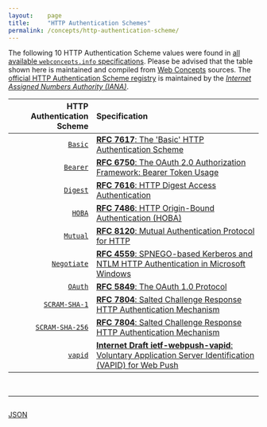 ```yaml
---
layout:    page
title:     "HTTP Authentication Schemes"
permalink: /concepts/http-authentication-scheme/
---
```




The following 10 HTTP Authentication Scheme values were found in [all available `webconcepts.info` specifications](/specs). Please be advised that the table shown here is maintained and compiled from [Web Concepts](/) sources. The [official HTTP Authentication Scheme registry](http://www.iana.org/assignments/http-authschemes/http-authschemes.xhtml#authschemes) is maintained by the [*Internet Assigned Numbers Authority (IANA)*](http://www.iana.org/).

HTTP Authentication Scheme | Specification
-------: | :-------
[`Basic`](/concepts/http-authentication-scheme/Basic) | [**RFC 7617**: The 'Basic' HTTP Authentication Scheme](/specs/IETF/RFC/7617 "This document defines the &#34;Basic&#34; Hypertext Transfer Protocol (HTTP) authentication scheme, which transmits credentials as user-id/password pairs, encoded using Base64.")
[`Bearer`](/concepts/http-authentication-scheme/Bearer) | [**RFC 6750**: The OAuth 2.0 Authorization Framework: Bearer Token Usage](/specs/IETF/RFC/6750 "This specification describes how to use bearer tokens in HTTP requests to access OAuth 2.0 protected resources. Any party in possession of a bearer token (a &#34;bearer&#34;) can use it to get access to the associated resources (without demonstrating possession of a cryptographic key). To prevent misuse, bearer tokens need to be protected from disclosure in storage and in transport.")
[`Digest`](/concepts/http-authentication-scheme/Digest) | [**RFC 7616**: HTTP Digest Access Authentication](/specs/IETF/RFC/7616 "The Hypertext Transfer Protocol (HTTP) provides a simple challenge-response authentication mechanism that may be used by a server to challenge a client request and by a client to provide authentication information. This document defines the HTTP Digest Authentication scheme that can be used with the HTTP authentication mechanism.")
[`HOBA`](/concepts/http-authentication-scheme/HOBA) | [**RFC 7486**: HTTP Origin-Bound Authentication (HOBA)](/specs/IETF/RFC/7486 "HTTP Origin-Bound Authentication (HOBA) is a digital-signature-based design for an HTTP authentication method. The design can also be used in JavaScript-based authentication embedded in HTML. HOBA is an alternative to HTTP authentication schemes that require passwords and therefore avoids all problems related to passwords, such as leakage of server-side password databases.")
[`Mutual`](/concepts/http-authentication-scheme/Mutual) | [**RFC 8120**: Mutual Authentication Protocol for HTTP](/specs/IETF/RFC/8120 "This document specifies an authentication scheme for the Hypertext Transfer Protocol (HTTP) that is referred to as either the Mutual authentication scheme or the Mutual authentication protocol. This scheme provides true mutual authentication between an HTTP client and an HTTP server using password-based authentication. Unlike the Basic and Digest authentication schemes, the Mutual authentication scheme specified in this document assures the user that the server truly knows the user's encrypted password.")
[`Negotiate`](/concepts/http-authentication-scheme/Negotiate) | [**RFC 4559**: SPNEGO-based Kerberos and NTLM HTTP Authentication in Microsoft Windows](/specs/IETF/RFC/4559 "This document describes how the Microsoft Internet Explorer (MSIE) and Internet Information Services (IIS) incorporated in Microsoft Windows 2000 use Kerberos for security enhancements of web transactions. The Hypertext Transport Protocol (HTTP) auth-scheme of &#34;negotiate&#34; is defined here; when the negotiation results in the selection of Kerberos, the security services of authentication and, optionally, impersonation (the IIS server assumes the windows identity of the principal that has been authenticated) are performed. This document explains how HTTP authentication utilizes the Simple and Protected GSS-API Negotiation mechanism. Details of Simple And Protected Negotiate (SPNEGO) implementation are not provided in this document.")
[`OAuth`](/concepts/http-authentication-scheme/OAuth) | [**RFC 5849**: The OAuth 1.0 Protocol](/specs/IETF/RFC/5849 "OAuth provides a method for clients to access server resources on behalf of a resource owner (such as a different client or an end-user). It also provides a process for end-users to authorize third-party access to their server resources without sharing their credentials (typically, a username and password pair), using user-agent redirections.")
[`SCRAM-SHA-1`](/concepts/http-authentication-scheme/SCRAM-SHA-1) | [**RFC 7804**: Salted Challenge Response HTTP Authentication Mechanism](/specs/IETF/RFC/7804 "This specification describes a family of HTTP authentication mechanisms called the Salted Challenge Response Authentication Mechanism (SCRAM), which provides a more robust authentication mechanism than a plaintext password protected by Transport Layer Security (TLS) and avoids the deployment obstacles presented by earlier TLS-protected challenge response authentication mechanisms.")
[`SCRAM-SHA-256`](/concepts/http-authentication-scheme/SCRAM-SHA-256) | [**RFC 7804**: Salted Challenge Response HTTP Authentication Mechanism](/specs/IETF/RFC/7804 "This specification describes a family of HTTP authentication mechanisms called the Salted Challenge Response Authentication Mechanism (SCRAM), which provides a more robust authentication mechanism than a plaintext password protected by Transport Layer Security (TLS) and avoids the deployment obstacles presented by earlier TLS-protected challenge response authentication mechanisms.")
[`vapid`](/concepts/http-authentication-scheme/vapid) | [**Internet Draft ietf-webpush-vapid**: Voluntary Application Server Identification (VAPID) for Web Push](/specs/IETF/I-D/ietf-webpush-vapid "An application server can use the method described to voluntarily identify itself to a push service. This identification information can be used by the push service to attribute requests that are made by the same application server to a single entity. An application server can include additional information that the operator of a push service can use to contact the operator of the application server. This identification information can be used to restrict the use of a push subscription a single application server.")

<br/>
<hr/>

<p style="float : left"><a href="../http-authentication-scheme.json" title="JSON representing all values for this Web Concept">JSON</a></p>
